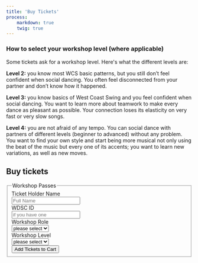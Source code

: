 ```yaml
---
title: 'Buy Tickets'
process:
    markdown: true
    twig: true
---
```


### How to select your workshop level (where applicable)

Some tickets ask for a workshop level. Here's what the different levels are:

**Level 2:** you know most WCS basic patterns, but you still don’t feel confident when social dancing. You often feel disconnected from your partner and don’t know how it happened.

**Level 3:** you know basics of West Coast Swing and you feel confident when social dancing. You want to learn more about teamwork to make every dance as pleasant as possible. Your  connection loses its elasticity on very fast or very slow songs.

**Level 4:** you are not afraid of any tempo. You can social dance with partners of different levels (beginner to advanced) without any problem. You want to find your own style and start being more musical not only using the beat of the music but every one of its accents; you want to learn new variations, as well as new moves.

<h2 id="" data-fc-id="minicart-empty">Buy tickets</h2>

<h2 data-fc-id="minicart" id="" style="display:none;">
	 You have
		<a href="https://citadelswing.foxycart.com/cart?cart=view"><span data-fc-id="minicart-quantity">0</span>
		<span data-fc-id="minicart-singular"> ticket </span>
		<span data-fc-id="minicart-plural"> tickets </span></a>
		in your <a href="https://citadelswing.foxycart.com/cart?cart=view">cart</a>. Add more? :) <!-- Total cost: $
		<span data-fc-id="minicart-order-total">0</span> -->
	</a>
</h2>


<form class="well form-horizontal" action="https://citadelswing.foxycart.com/cart" method="post"  id="fcform" data-toggle="validator">
<fieldset>
  <input type="hidden" name="name" value="Full Pass - Early Bird" />
  <input type="hidden" name="price" value="80" />
  <input type="hidden" name="code" value="CS17FP-ERL" />
  <input type="hidden" name="quantity" value="1" />

<!-- Form Name -->
<legend>Workshop Passes</legend>

<!-- Text input-->

<div class="form-group">
  <label class="col-md-4 control-label">Ticket Holder Name</label>
  <div class="col-md-4 inputGroupContainer">
    <div class="input-group">
      <span class="input-group-addon"><i class="glyphicon glyphicon-user"></i></span>
      <input  name="owner" placeholder="Full Name" class="form-control"  type="text" required>
    </div>
  </div>
  <div class="help-block with-errors"></div>
</div>

<div class="form-group">
  <label class="col-md-4 control-label">WDSC ID</label>
  <div class="col-md-4 inputGroupContainer">
  <div class="input-group">
  <span class="input-group-addon"><i class="glyphicon glyphicon-star-empty"></i></span>
  <input  name="WDSC" placeholder="if you have one" class="form-control"  type="number">
    </div>
  </div>
</div>

<div class="form-group">
  <label class="col-md-4 control-label">Workshop Role</label>
    <div class="col-md-4 selectContainer">
    <div class="input-group">
        <span class="input-group-addon"><i class="glyphicon glyphicon-list"></i></span>
    <select name="role" class="form-control selectpicker" required data-required-error="Please select a role.">
      <option value="" default>please select</option>
      <option value="leader{c+-RL}">Leader</option>
      <option value="follower{c+-RF}">Follower</option>
    </select>
  </div>
</div>
<div class="help-block with-errors"></div>
</div>

<div class="form-group">
  <label class="col-md-4 control-label">Workshop Level</label>
    <div class="col-md-4 selectContainer">
    <div class="input-group">
        <span class="input-group-addon"><i class="glyphicon glyphicon-list"></i></span>
    <select name="level" class="form-control selectpicker" required data-required-error="Please select a level.">
      <option value="" default>please select</option>
      <option value="2{c+-L2}">Level 2</option>
      <option value="3{c+-L3}">Level 3</option>
      <option value="4{c+-L4}">Level 4</option>
    </select>
  </div>
</div>
<div class="help-block with-errors"></div>
</div>

<!-- Success message -->
<!-- <div class="alert alert-success" role="alert" id="success_message">Success <i class="glyphicon glyphicon-thumbs-up"></i> Thanks for contacting us, we will get back to you shortly.</div> -->

<!-- Button -->
<div class="form-group">
  <label class="col-md-4 control-label"></label>
  <div class="col-md-4">
    <button type="submit" class="btn btn-lg btn-danger" id="wrkshpFormSubmit">Add Tickets to Cart <span class="glyphicon glyphicon-chevron-right"></span></button>
  </div>
</div>

</fieldset>
</form>
